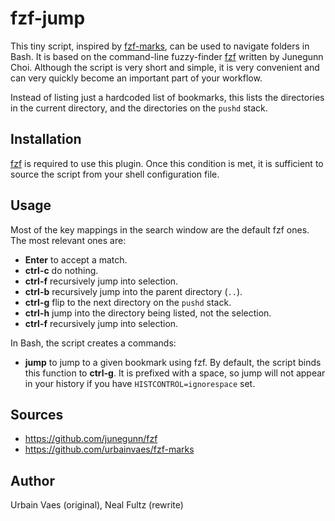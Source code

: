 # fzf-jump
This tiny script, inspired by [fzf-marks](https://github.com/urbainvaes/fzf-marks), can be used to navigate folders in Bash. It is based on the command-line fuzzy-finder [fzf](https://github.com/junegunn/fzf) written by Junegunn Choi. Although the script is very short and simple, it is very convenient and can very quickly become an important part of your workflow.

Instead of listing just a hardcoded list of bookmarks, this lists the directories in the current directory, and the directories on the `pushd` stack.

## Installation
[fzf](https://github.com/junegunn/fzf) is required to use this plugin. Once this condition is met, it is sufficient to source the script from your shell configuration file.

## Usage
Most of the key mappings in the search window are the default fzf ones. The most relevant ones are:

- **Enter** to accept a match.
- **ctrl-c** do nothing.
- **ctrl-f** recursively jump into selection.
- **ctrl-b** recursively jump into the parent directory (`..`).
- **ctrl-g** flip to the next directory on the `pushd` stack.
- **ctrl-h** jump into the directory being listed, not the selection.
- **ctrl-f** recursively jump into selection.

In Bash, the script creates a commands:

- **jump** to jump to a given bookmark using fzf. By default, the script binds this function to **ctrl-g**. It is prefixed with a space, so jump will not appear in your history if you have `HISTCONTROL=ignorespace` set.

## Sources

- https://github.com/junegunn/fzf
- https://github.com/urbainvaes/fzf-marks

## Author

Urbain Vaes (original), Neal Fultz (rewrite)
